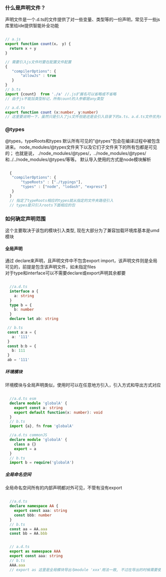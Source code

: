 ### 什么是声明文件？
声明文件是一个.d.ts的文件提供了对一些变量、类型等的一份声明，常见于一些js库里给ide提供智能补全功能

```typescript

// a.js
export function count(x， y) {
  return x + y
}

// 需要引入js文件时要在配置文件配置
{
   "compilerOptions": {
       "allowJs" : true
   }
}
// b.ts
import {count}  from './a' //.js扩展名可以省略或不省略
// 由于js不能加类型标记，所有count的入参都是any类型

// a.d.ts
export function count (x:number, y:number)
// 这里要说明一下，虽然只是引入了js文件但是还是会引入目录下的a.ts、a.d.ts文件优先级a.ts最高

```

### @types
@types，typeRoots和types
默认所有可见的"@types"包会在编译过程中被包含进来。 node_modules/@types文件夹下以及它们子文件夹下的所有包都是可见的； 也就是说， ./node_modules/@types/，../node_modules/@types/和../../node_modules/@types/等等。
默认导入使用的方式是node模块解析

```typescript

  {
   "compilerOptions": {
       "typeRoots" : ["./typings"],
       "types" : ["node", "lodash", "express"]
   }
  }
  // 指定了typeRoots相应的types就从指定的文件夹路径引入
  // types是只引入roots下面相应的包

```

### 如何确定声明范围
这个主要取决于该包的模块引入类型, 现在大部分为了兼容加载环境库基本是umd模块
#### 全局声明 
通过 declare来声明，且声明文件中不包含export import，该声明文件则是全局可见的，前提是包含该声明文件，如未指定files  
对于type和interface可以不需要declare或export声明其余都要

```typescript

  //a.d.ts
  interface a {
    a: string
  }
  type b = {
    b: number
  }
  declare let ab: string

 // b.ts
 const a:a = {
   a: '111'
 } 
 const b:b = {
   b: 111
 }
 ab = '111'
```

##### 环境模块 
环境模块与全局声明类似，使用时可以在任意地方引入，引入方式和导出方式对应

```typescript

  //a.d.ts esm
  declare module 'globalA' {
    export const a: string
    export default function(x: number): void
  }
  // b.ts
  import {a}, fn from 'globalA'

  //a.d.ts commonJS
  declare module 'globalA' {
    class a {}
    export = a
  }
  // b.ts
  import b = require('globalA')
```

##### 全局命名空间 
全局命名空间所有的内部声明都对外可见，不管有没有export

```typescript

  //a.d.ts
  declare namespace AA {
    export const aaa: string
    const bbb: number
  }
  // b.ts
  const aa = AA.aaa
  const bb = AA.bbb


  // a.d.ts
  export as namespace AAA 
  export const aaa: string
  // b.ts
  AAA.aaa
  // export as 这里是全局模块导出与module 'xxx'用法一致, 不过在导出的时候需要使用export 其他接口
```